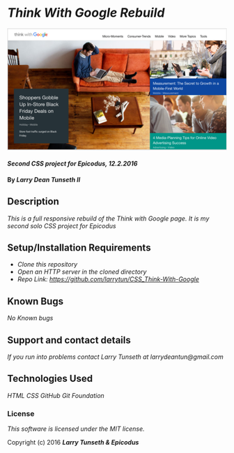 # _Think With Google Rebuild_

![screenshot of page](img/screen-shot.png)

#### _Second CSS project for Epicodus, 12.2.2016_

#### By _**Larry Dean Tunseth II**_

## Description

_This is a full responsive rebuild of the Think with Google page. It is my second solo CSS project for Epicodus_

## Setup/Installation Requirements

* _Clone this repository_
* _Open an HTTP server in the cloned directory_
* _Repo Link: https://github.com/larrytun/CSS_Think-With-Google_


## Known Bugs

_No Known bugs_

## Support and contact details

_If you run into problems contact Larry Tunseth at larrydeantun@gmail.com_

## Technologies Used

_HTML
CSS
GitHub
Git
Foundation_

### License

*This software is licensed under the MIT license.*

Copyright (c) 2016 **_Larry Tunseth & Epicodus_**
